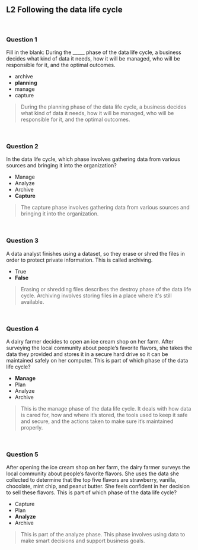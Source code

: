 ## L2 Following the data life cycle

&nbsp;

### Question 1

Fill in the blank: During the _____ phase of the data life cycle, a business decides what kind of data it needs, how it will be managed, who will be responsible for it, and the optimal outcomes.

* archive
* **planning**
* manage
* capture

> During the planning phase of the data life cycle, a business decides what kind of data it needs, how it will be managed, who will be responsible for it, and the optimal outcomes.

&nbsp;

### Question 2

In the data life cycle, which phase involves gathering data from various sources and bringing it into the organization?

* Manage
* Analyze
* Archive
* **Capture**

> The capture phase involves gathering data from various sources and bringing it into the organization. 

&nbsp;

### Question 3

A data analyst finishes using a dataset, so they erase or shred the files in order to protect private information. This is called archiving. 

* True
* **False**

> Erasing or shredding files describes the destroy phase of the data life cycle. Archiving involves storing files in a place where it's still available.

&nbsp;

### Question 4

A dairy farmer decides to open an ice cream shop on her farm. After surveying the local community about people’s favorite flavors, she takes the data they provided and stores it in a secure hard drive so it can be maintained safely on her computer. This is part of which phase of the data life cycle?

* **Manage**
* Plan
* Analyze
* Archive

> This is the manage phase of the data life cycle. It deals with how data is cared for, how and where it’s stored, the tools used to keep it safe and secure, and the actions taken to make sure it’s maintained properly. 

&nbsp;

### Question 5

After opening the ice cream shop on her farm, the dairy farmer surveys the local community about people’s favorite flavors. She uses the data she collected to determine that the top five flavors are strawberry, vanilla, chocolate, mint chip, and peanut butter. She feels confident in her decision to sell these flavors. This is part of which phase of the data life cycle?

* Capture
* Plan
* **Analyze**
* Archive

> This is part of the analyze phase. This phase involves using data to make smart decisions and support business goals.
